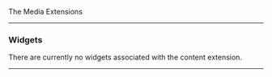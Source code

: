 The Media Extensions

---

### Widgets

There are currently no widgets associated with the content extension.

---
